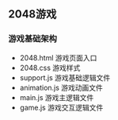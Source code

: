## 2048游戏
### 游戏基础架构
* 2048.html 游戏页面入口
* 2048.css 游戏样式
* support.js 游戏基础逻辑文件
* animation.js 游戏动画文件
* main.js 游戏主逻辑文件
* game.js 游戏交互逻辑文件
